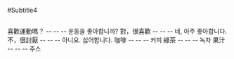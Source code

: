 #Subtitle4

##

喜歡運動嗎？ -- -- -- 운동을 좋아합니까?
對，很喜歡 -- -- -- 네, 아주 좋아합니다.
不，很討厭 -- -- -- 아니요. 싫어합니다.
咖啡 -- -- -- 커피
綠茶 -- -- -- 녹차
果汁 -- -- -- 주스

